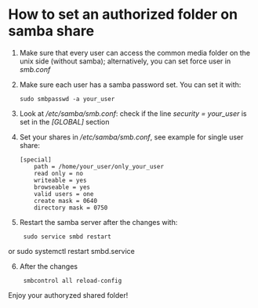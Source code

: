 
# How to set an authorized folder on samba share

 1. Make sure that every user can access the common media folder on the unix side (without samba); alternatively, you can set force user in *smb.conf*
 2. Make sure each user has a samba password set. You can set it with:  
        
        sudo smbpasswd -a your_user
        
 3. Look at */etc/samba/smb.conf*: check if the line *security = your_user* is set in the *[GLOBAL]* section
 4. Set your shares in */etc/samba/smb.conf*, see example for single user share:

        [special]
            path = /home/your_user/only_your_user
            read only = no
            writeable = yes
            browseable = yes
            valid users = one
            create mask = 0640
            directory mask = 0750

5. Restart the samba server after the changes with:

        sudo service smbd restart
or
        sudo systemctl restart smbd.service

6. After the changes

        smbcontrol all reload-config

Enjoy your authoryzed shared folder!
